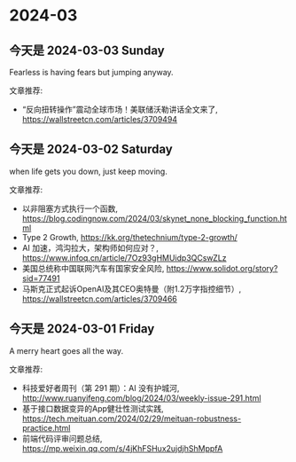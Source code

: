 # 2024-03

## 今天是 2024-03-03 Sunday

Fearless is having fears but jumping anyway.

文章推荐:
- “反向扭转操作”震动全球市场！美联储沃勒讲话全文来了, https://wallstreetcn.com/articles/3709494

## 今天是 2024-03-02 Saturday

when life gets you down, just keep moving.

文章推荐:
- 以非阻塞方式执行一个函数, https://blog.codingnow.com/2024/03/skynet_none_blocking_function.html
- Type 2 Growth, https://kk.org/thetechnium/type-2-growth/
- AI 加速，鸿沟拉大，架构师如何应对？, https://www.infoq.cn/article/7Oz93gHMUidp3QCswZLz
- 美国总统称中国联网汽车有国家安全风险, https://www.solidot.org/story?sid=77491
- 马斯克正式起诉OpenAI及其CEO奥特曼（附1.2万字指控细节）, https://wallstreetcn.com/articles/3709466

## 今天是 2024-03-01 Friday

A merry heart goes all the way. 

文章推荐:
- 科技爱好者周刊（第 291 期）：AI 没有护城河, http://www.ruanyifeng.com/blog/2024/03/weekly-issue-291.html
- 基于接口数据变异的App健壮性测试实践, https://tech.meituan.com/2024/02/29/meituan-robustness-practice.html
- 前端代码评审问题总结, https://mp.weixin.qq.com/s/4jKhFSHux2ujdjhShMppfA
